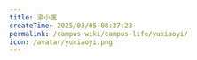 ```yaml
---
title: 渝小医
createTime: 2025/03/05 08:37:23
permalink: /campus-wiki/campus-life/yuxiaoyi/
icon: /avatar/yuxiaoyi.png
---
```

